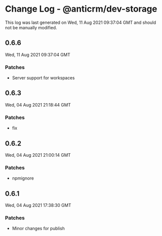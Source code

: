 # Change Log - @anticrm/dev-storage

This log was last generated on Wed, 11 Aug 2021 09:37:04 GMT and should not be manually modified.

## 0.6.6
Wed, 11 Aug 2021 09:37:04 GMT

### Patches

- Server support for workspaces

## 0.6.3
Wed, 04 Aug 2021 21:18:44 GMT

### Patches

- fix

## 0.6.2
Wed, 04 Aug 2021 21:00:14 GMT

### Patches

- npmignore

## 0.6.1
Wed, 04 Aug 2021 17:38:30 GMT

### Patches

- Minor changes for publish

